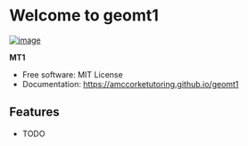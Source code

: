 # Welcome to geomt1


[![image](https://img.shields.io/pypi/v/geomt1.svg)](https://pypi.python.org/pypi/geomt1)


**MT1**


-   Free software: MIT License
-   Documentation: <https://amccorketutoring.github.io/geomt1>


## Features

-   TODO
